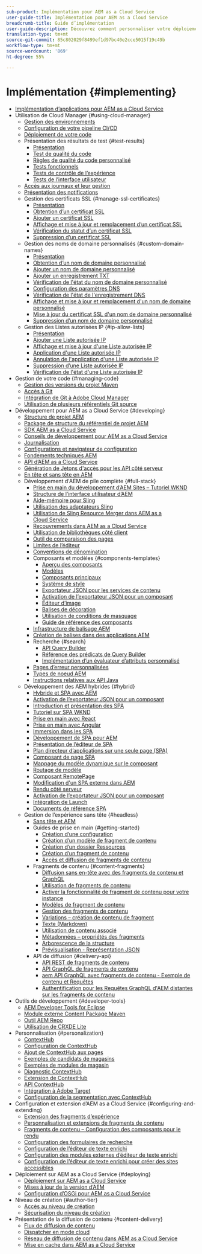 ```yaml
---
sub-product: Implémentation pour AEM as a Cloud Service
user-guide-title: Implémentation pour AEM as a Cloud Service
breadcrumb-title: Guide d’implémentation
user-guide-description: Découvrez comment personnaliser votre déploiement d’Experience Manager as a Cloud Service, y compris des rubriques sur le déploiement et le développement.
translation-type: tm+mt
source-git-commit: 85c802029f8499ef1d97bc40e2cce5015f19c49b
workflow-type: tm+mt
source-wordcount: '869'
ht-degree: 55%

---
```



# Implémentation {#implementing}

+ [Implémentation d’applications pour AEM as a Cloud Service](/help/implementing/home.md)
+ Utilisation de Cloud Manager {#using-cloud-manager}
   + [Gestion des environnements](cloud-manager/manage-environments.md)
   + [Configuration de votre pipeline CI/CD](cloud-manager/configure-pipeline.md)
   + [Déploiement de votre code](cloud-manager/deploy-code.md)
   + Présentation des résultats de test {#test-results}
      + [Présentation](/help/implementing/cloud-manager/overview-test-results.md)
      + [Test de qualité du code](/help/implementing/cloud-manager/code-quality-testing.md)
      + [Règles de qualité du code personnalisé](cloud-manager/custom-code-quality-rules.md)
      + [Tests fonctionnels](/help/implementing/cloud-manager/functional-testing.md)
      + [Tests de contrôle de l’expérience](/help/implementing/cloud-manager/experience-audit-testing.md)
      + [Tests de l’interface utilisateur](/help/implementing/cloud-manager/ui-testing.md)
   + [Accès aux journaux et leur gestion](cloud-manager/manage-logs.md)
   + [Présentation des notifications](cloud-manager/notifications.md)
   + Gestion des certificats SSL {#manage-ssl-certificates}
      + [Présentation](/help/implementing/cloud-manager/managing-ssl-certifications/introduction.md)
      + [Obtention d’un certificat SSL](/help/implementing/cloud-manager/managing-ssl-certifications/get-ssl-certificate.md)
      + [Ajouter un certificat SSL](/help/implementing/cloud-manager/managing-ssl-certifications/add-ssl-certificate.md)
      + [Affichage et mise à jour et remplacement d’un certificat SSL](/help/implementing/cloud-manager/managing-ssl-certifications/view-update-replace-ssl-certificate.md)
      + [Vérification du statut d’un certificat SSL](/help/implementing/cloud-manager/managing-ssl-certifications/check-status-ssl-certificate.md)
      + [Suppression d’un certificat SSL](/help/implementing/cloud-manager/managing-ssl-certifications/delete-ssl-certificate.md)
   + Gestion des noms de domaine personnalisés {#custom-domain-names}
      + [Présentation](/help/implementing/cloud-manager/custom-domain-names/introduction.md)
      + [Obtention d’un nom de domaine personnalisé](/help/implementing/cloud-manager/custom-domain-names/get-custom-domain-name.md)
      + [Ajouter un nom de domaine personnalisé](/help/implementing/cloud-manager/custom-domain-names/add-custom-domain-name.md)
      + [Ajouter un enregistrement TXT](/help/implementing/cloud-manager/custom-domain-names/add-text-record.md)
      + [Vérification de l&#39;état du nom de domaine personnalisé](/help/implementing/cloud-manager/custom-domain-names/check-domain-name-status.md)
      + [Configuration des paramètres DNS](/help/implementing/cloud-manager/custom-domain-names/configure-dns-settings.md)
      + [Vérification de l&#39;état de l&#39;enregistrement DNS](/help/implementing/cloud-manager/custom-domain-names/check-dns-record-status.md)
      + [Affichage et mise à jour et remplacement d&#39;un nom de domaine personnalisé](/help/implementing/cloud-manager/custom-domain-names/view-update-replace-custom-domain-name.md)
      + [Mise à jour du certificat SSL d&#39;un nom de domaine personnalisé](/help/implementing/cloud-manager/custom-domain-names/update-cdn-ssl-certificate.md)
      + [Suppression d’un nom de domaine personnalisé](/help/implementing/cloud-manager/custom-domain-names/delete-custom-domain-name.md)
   + Gestion des Listes autorisées IP {#ip-allow-lists}
      + [Présentation](/help/implementing/cloud-manager/ip-allow-lists/introduction.md)
      + [Ajouter une Liste autorisée IP](/help/implementing/cloud-manager/ip-allow-lists/add-ip-allow-lists.md)
      + [Affichage et mise à jour d&#39;une Liste autorisée IP](/help/implementing/cloud-manager/ip-allow-lists/view-update-ip-allow-list.md)
      + [Application d&#39;une Liste autorisée IP](/help/implementing/cloud-manager/ip-allow-lists/apply-allow-list.md)
      + [Annulation de l&#39;application d&#39;une Liste autorisée IP](/help/implementing/cloud-manager/ip-allow-lists/unapply-ip-allow-list.md)
      + [Suppression d’une Liste autorisée IP](/help/implementing/cloud-manager/ip-allow-lists/delete-ip-allow-list.md)
      + [Vérification de l&#39;état d&#39;une Liste autorisée IP](/help/implementing/cloud-manager/ip-allow-lists/check-ip-allow-list-status.md)
+ Gestion de votre code {#managing-code}
   + [Gestion des versions du projet Maven](cloud-manager/project-version-handling.md)
   + [Accès à Git](cloud-manager/accessing-git.md)
   + [Intégration de Git à Adobe Cloud Manager](cloud-manager/integrating-with-git.md)
   + [Utilisation de plusieurs référentiels Git source](/help/implementing/cloud-manager/working-with-multiple-source-git-repositories.md)
+ Développement pour AEM as a Cloud Service {#developing}
   + [Structure de projet AEM](developing/introduction/aem-project-content-package-structure.md)
   + [Package de structure du référentiel de projet AEM](developing/introduction/repository-structure-package.md)
   + [SDK AEM as a Cloud Service](developing/introduction/aem-as-a-cloud-service-sdk.md)
   + [Conseils de développement pour AEM as a Cloud Service](developing/introduction/development-guidelines.md)
   + [Journalisation](developing/introduction/logging.md)
   + [Configurations et navigateur de configuration](developing/introduction/configurations.md)
   + [Fondements techniques AEM](/help/implementing/developing/introduction/aem-technologies.md)
   + [API d’AEM as a Cloud Service](https://docs.adobe.com/content/help/en/experience-manager-cloud-service/implementing/developing/ref/javadoc/index.html)
   + [Génération de Jetons d&#39;accès pour les API côté serveur](developing/introduction/generating-access-tokens-for-server-side-apis.md)
   + [En tête et sans tête en AEM](developing/headful-headless.md)
   + Développement d&#39;AEM de pile complète {#full-stack}
      + [Prise en main du développement d’AEM Sites – Tutoriel WKND](developing/introduction/develop-wknd-tutorial.md)
      + [Structure de l’interface utilisateur d’AEM](developing/introduction/ui-structure.md)
      + [Aide-mémoire pour Sling](developing/introduction/sling-cheatsheet.md)
      + [Utilisation des adaptateurs Sling](developing/introduction/sling-adapters.md)
      + [Utilisation de Sling Resource Merger dans AEM as a Cloud Service](developing/introduction/sling-resource-merger.md)
      + [Recouvrements dans AEM as a Cloud Service](developing/introduction/overlays.md)
      + [Utilisation de bibliothèques côté client](developing/introduction/clientlibs.md)
      + [Outil de comparaison des pages](/help/implementing/developing/introduction/page-diff.md)
      + [Limites de l’éditeur](/help/implementing/developing/introduction/editor-limitations.md)
      + [Conventions de dénomination](/help/implementing/developing/introduction/naming-conventions.md)
      + Composants et modèles {#components-templates}
         + [Aperçu des composants](developing/components/overview.md)
         + [Modèles](developing/components/templates.md)
         + [Composants principaux](https://docs.adobe.com/content/help/fr-FR/experience-manager-core-components/using/introduction.html)
         + [Système de style](https://experienceleague.adobe.com/docs/experience-manager-cloud-service/sites/authoring/features/style-system.html)
         + [Exportateur JSON pour les services de contenu](developing/components/json-exporter.md)
         + [Activation de l’exportateur JSON pour un composant](developing/components/enabling-json-exporter.md) 
         + [Éditeur d’image](developing/components/image-editor.md)
         + [Balises de décoration](developing/components/decoration-tag.md)
         + [Utilisation de conditions de masquage](developing/components/hide-conditions.md)
         + [Guide de référence des composants](developing/components/reference.md)
      + [Infrastructure de balisage AEM](/help/implementing/developing/introduction/tagging-framework.md)
      + [Création de balises dans des applications AEM](/help/implementing/developing/introduction/tagging-applications.md)
      + Recherche {#search}
         + [API Query Builder](/help/implementing/developing/introduction/query-builder-api.md)
         + [Référence des prédicats de Query Builder](/help/implementing/developing/introduction/query-builder-predicates.md)
         + [Implémentation d’un évaluateur d’attributs personnalisé](/help/implementing/developing/introduction/query-builder-custom-predicate.md)
      + [Pages d’erreur personnalisées](/help/implementing/developing/introduction/custom-error-page.md)
      + [Types de noeud AEM](/help/implementing/developing/introduction/node-types.md)
      + [Instructions relatives aux API Java](/help/implementing/developing/introduction/java-api-guidelines.md)
   + Développement des AEM hybrides {#hybrid}
      + [Hybride et SPA avec AEM](https://www.adobe.com/content/dam/www/us/en/marketing/experience-manager-sites/headless-content-management-system/pdfs/aem-hybrid-architecture-wp-1-18-19.pdf)
      + [Activation de l’exportateur JSON pour un composant](https://experienceleague.adobe.com/docs/experience-manager-cloud-service/implementing/developing/full-stack/components-templates/enabling-json-exporter.html)
      + [Introduction et présentation des SPA](developing/hybrid/introduction.md)
      + [Tutoriel sur SPA WKND](developing/hybrid/wknd-tutorial.md)
      + [Prise en main avec React](developing/hybrid/getting-started-react.md)
      + [Prise en main avec Angular](developing/hybrid/getting-started-angular.md)
      + [Immersion dans les SPA](developing/hybrid/deep-dives.md)
      + [Développement de SPA pour AEM](developing/hybrid/developing.md)
      + [Présentation de l’éditeur de SPA](developing/hybrid/editor-overview.md)
      + [Plan directeur d’applications sur une seule page (SPA)](developing/hybrid/blueprint.md)
      + [Composant de page SPA](developing/hybrid/page-component.md)
      + [Mappage du modèle dynamique sur le composant](developing/hybrid/model-to-component-mapping.md)
      + [Routage de modèle](developing/hybrid/routing.md)
      + [Composant RemotePage](developing/hybrid/remote-page.md)
      + [Modification d&#39;un SPA externe dans AEM](developing/hybrid/editing-external-spa.md)
      + [Rendu côté serveur](developing/hybrid/ssr.md)
      + [Activation de l’exportateur JSON pour un composant](https://experienceleague.adobe.com/docs/experience-manager-cloud-service/implementing/developing/full-stack/components-templates/enabling-json-exporter.html)
      + [Intégration de Launch](developing/hybrid/launch-integration.md)
      + [Documents de référence SPA](developing/hybrid/reference-materials.md)
   + Gestion de l’expérience sans tête {#headless}
      + [Sans tête et AEM](developing/headless/introduction.md)
      + Guides de prise en main {#getting-started}
         + [Création d’une configuration](developing/headless/getting-started/create-configuration.md)
         + [Création d’un modèle de fragment de contenu](developing/headless/getting-started/create-content-model.md)
         + [Création d’un dossier Ressources](developing/headless/getting-started/create-assets-folder.md)
         + [Création d’un fragment de contenu](developing/headless/getting-started/create-content-fragment.md)
         + [Accès et diffusion de fragments de contenu](developing/headless/getting-started/create-api-request.md)
      + Fragments de contenu {#content-fragments}
         + [Diffusion sans en-tête avec des fragments de contenu et GraphQL](https://experienceleague.adobe.com/docs/experience-manager-cloud-service/assets/content-fragments/content-fragments-graphql.html)
         + [Utilisation de fragments de contenu](https://experienceleague.adobe.com/docs/experience-manager-cloud-service/assets/content-fragments/content-fragments.html)
         + [Activer la fonctionnalité de fragment de contenu pour votre instance](https://experienceleague.adobe.com/docs/experience-manager-cloud-service/assets/content-fragments/content-fragments-configuration-browser.html)
         + [Modèles de fragment de contenu](https://experienceleague.adobe.com/docs/experience-manager-cloud-service/assets/content-fragments/content-fragments-models.html)
         + [Gestion des fragments de contenu](https://experienceleague.adobe.com/docs/experience-manager-cloud-service/assets/content-fragments/content-fragments-managing.html)   
         + [Variations – création de contenu de fragment](https://experienceleague.adobe.com/docs/experience-manager-cloud-service/assets/content-fragments/content-fragments-variations.html)
         + [Texte (Markdown)](https://experienceleague.adobe.com/docs/experience-manager-cloud-service/assets/content-fragments/content-fragments-markdown.html)
         + [Utilisation de contenu associé  ](https://experienceleague.adobe.com/docs/experience-manager-cloud-service/assets/content-fragments/content-fragments-assoc-content.html)
         + [Métadonnées – propriétés des fragments](https://experienceleague.adobe.com/docs/experience-manager-cloud-service/assets/content-fragments/content-fragments-metadata.html)
         + [Arborescence de la structure](https://experienceleague.adobe.com/docs/experience-manager-cloud-service/assets/content-fragments/content-fragments-structure-tree.html)
         + [Prévisualisation - Représentation JSON](https://experienceleague.adobe.com/docs/experience-manager-cloud-service/assets/content-fragments/content-fragments-json-preview.html)
      + API de diffusion {#delivery-api}
         + [API REST de fragments de contenu](https://experienceleague.adobe.com/docs/experience-manager-cloud-service/assets/admin/assets-api-content-fragments.html)
         + [API GraphQL de fragments de contenu](https://experienceleague.adobe.com/docs/experience-manager-cloud-service/assets/admin/graphql-api-content-fragments.html)
         + [aem API GraphQL avec fragments de contenu - Exemple de contenu et Requêtes](https://experienceleague.adobe.com/docs/experience-manager-cloud-service/assets/admin/content-fragments-graphql-samples.html)
         + [Authentification pour les Requêtes GraphQL d&#39;AEM distantes sur les fragments de contenu](https://experienceleague.adobe.com/docs/experience-manager-cloud-service/assets/admin/graphql-authentication-content-fragments.html)
+ Outils de développement {#developer-tools}
   + [AEM Developer Tools for Eclipse](/help/implementing/developing/tools/eclipse.md)
   + [Module externe Content Package Maven](/help/implementing/developing/tools/maven-plugin.md)
   + [Outil AEM Repo](/help/implementing/developing/tools/repo-tool.md)
   + [Utilisation de CRXDE Lite ](/help/implementing/developing/tools/crxde.md)
+ Personnalisation   {#personalization}
   + [ContextHub](developing/personalization/contexthub.md)
   + [Configuration de ContextHub](developing/personalization/configuring-contexthub.md)
   + [Ajout de ContextHub aux pages](developing/personalization/adding-contexthub.md)
   + [Exemples de candidats de magasins](developing/personalization/sample-stores.md)
   + [Exemples de modules de magasin](developing/personalization/sample-modules.md)
   + [Diagnostic ContextHub](developing/personalization/contexthub-diagnostics.md)
   + [Extension de ContextHub](developing/personalization/extending-contexthub.md)
   + [API ContextHub](developing/personalization/contexthub-api.md)
   + [Intégration à Adobe Target](/help/sites-cloud/integrating/adobe-target.md)
   + [Configuration de la segmentation avec ContextHub](https://experienceleague.adobe.com/docs/experience-manager-cloud-service/sites/authoring/personalization/contexthub-segmentation.html)
+ Configuration et extension d’AEM as a Cloud Service {#configuring-and-extending}
   + [Extension des fragments d’expérience](developing/extending/experience-fragments.md)
   + [Personnalisation et extensions de fragments de contenu](developing/extending/content-fragments-customizing.md)
   + [Fragments de contenu – Configuration des composants pour le rendu](developing/extending/content-fragments-configuring-components-rendering.md)
   + [Configuration des formulaires de recherche](developing/extending/search-forms.md)
   + [Configuration de l’éditeur de texte enrichi](/help/implementing/developing/extending/rich-text-editor.md)
   + [Configuration des modules externes d’éditeur de texte enrichi](/help/implementing/developing/extending/configure-rich-text-editor-plug-ins.md)
   + [Configuration de l’éditeur de texte enrichi pour créer des sites accessibles](/help/implementing/developing/extending/rte-accessible-content.md)
+ Déploiement sur AEM as a Cloud Service {#deploying}
   + [Déploiement sur AEM as a Cloud Service](deploying/overview.md)
   + [Mises à jour de la version d’AEM](deploying/aem-version-updates.md)
   + [Configuration d’OSGi pour AEM as a Cloud Service](deploying/configuring-osgi.md)
+ Niveau de création {#author-tier}
   + [Accès au niveau de création](/help/implementing/author-tier/accessing-the-author-tier.md)
   + [Sécurisation du niveau de création](/help/implementing/author-tier/securing-the-author-tier.md)
+ Présentation de la diffusion de contenu {#content-delivery}
   + [Flux de diffusion de contenu](dispatcher/overview.md)
   + [Dispatcher en mode cloud](dispatcher/disp-overview.md)
   + [Réseau de diffusion de contenu dans AEM as a Cloud Service](dispatcher/cdn.md)
   + [Mise en cache dans AEM as a Cloud Service](dispatcher/caching.md)